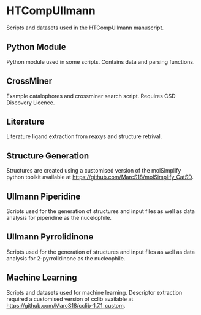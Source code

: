 # HTCompUllmann

Scripts and datasets used in the HTCompUllmann manuscript.

## Python Module 

Python module used in some scripts. Contains data and parsing functions.

## CrossMiner

Example catalophores and crossminer search script. Requires CSD Discovery Licence.

## Literature

Literature ligand extraction from reaxys and structure retrival.

## Structure Generation

Structures are created using a customised version of the molSimplify python toolkit available at https://github.com/MarcS18/molSimplify_CatSD.

## Ullmann Piperidine

Scripts used for the generation of structures and input files as well as data analysis for piperidine as the nucelophile.

## Ullmann Pyrrolidinone

Scripts used for the generation of structures and input files as well as data analysis for 2-pyrrolidinone as the nucleophile.

## Machine Learning

Scripts and datasets used for machine learning. Descriptor extraction required a customised version of cclib available at https://github.com/MarcS18/cclib-1.7.1_custom.
